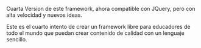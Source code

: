 Cuarta Version de este framework, ahora compatible con JQuery, pero con alta velocidad y nuevos ideas.

Este es el cuarto intento de crear un framework libre para educadores de todo el mundo que puedan crear contenido de calidad con un lenguaje sencillo.
